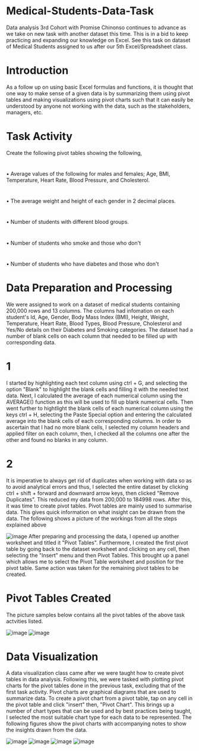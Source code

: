 # Medical-Students-Data-Task
Data analysis 3rd Cohort with Promise Chinonso continues to advance as we take on new task with another dataset this time. This is in a bid to keep practicing and expanding our knowledge on Excel. See this task on dataset of Medical Students assigned to us after our 5th Excel/Spreadsheet class.
# Introduction
As a follow up on using basic Excel formulas and functions, it is thought that one way to make sense of a given data is by summarizing them using pivot tables and making visualizations using pivot charts such that it can easily be understood by anyone not working with the data, such as the stakeholders, managers, etc.
# Task Activity
Create the following pivot tables showing the following,
#
• Average values of the following for males and females; Age, BMI, Temperature, Heart Rate, Blood Pressure, and Cholesterol. 
#
• The average weight and height of each gender in 2 decimal places.
#
• Number of students with different blood groups.
#
• Number of students who smoke and those who don't
#
• Number of students who have diabetes and those who don't
# Data Preparation and Processing
We were assigned to work on a dataset of medical students containing 200,000 rows and 13 columns. The columns had infomation on each student's Id, Age, Gender, Body Mass Index (BMI), Height, Weight, Temperature, Heart Rate, Blood Types, Blood Pressure, Cholesterol and Yes/No details on their Diabetes and Smoking categories. The dataset had a number of blank cells on each column that needed to be filled up with corresponding data.
# 1
I started by highlighting each text column using ctrl + G, and selecting the option "Blank" to highlight the blank cells and filling it with the needed text data. Next, I calculated the average of each numerical column using the AVERAGE() function as this will be used to fill up blank numerical cells. Then went further to hightlight the blank cells of each numerical column using the keys ctrl + H, selecting the Paste Special option and entering the calculated average into the blank cells of each corresponding columns. In order to ascertain that I had no more blank cells, I selected my column headers and applied filter on each column, then, I checked all the columns one after the other and found no blanks in any column.
# 2
It is imperative to always get rid of duplicates when working with data so as to avoid analytical errors and thus, I selected the entire dataset by clicking ctrl + shift + forward and downward arrow keys, then clicked "Remove Duplicates". This reduced my data from 200,000 to 184998 rows. After this, it was time to create pivot tables. Pivot tables are mainly used to summarise data. This gives quick information on what insight can be drawn from the data. The following shows a picture of the workings from all the steps explained above

![image](https://github.com/dianeanalyst/Medical-Students-Data-Task/assets/120665115/6fc0cf0f-0993-475d-bc83-b7360a08cc5e)
After preparing and processing the data, I opened up another worksheet and titled it "Pivot Tables". Furthermore, I created the first pivot table by going back to the dataset worksheet and clicking on any cell, then selecting the "Insert" menu and then Pivot Tables. This brought up a panel which allows me to select the Pivot Table worksheet and position for the pivot table. Same action was taken for the remaining pivot tables to be created.
# Pivot Tables Created
The picture samples below contains all the pivot tables of the above task actvities listed.

![image](https://github.com/dianeanalyst/Medical-Students-Data-Task/assets/120665115/2e24d2a2-5ce1-42c3-b9dd-f73cda5f8455)
![image](https://github.com/dianeanalyst/Medical-Students-Data-Task/assets/120665115/52846ee3-a55d-48f5-b176-aaedffd8368b)

# Data Visualization
A data visualization class came after we were taught how to create pivot tables in data analysis. Following this, we were tasked with plotting pivot charts for the pivot tables done in the previous task, excluding that of the first task activity. Pivot charts are graphical diagrams that are used to summarize data. To create a pivot chart from a pivot table, tap on any cell in the pivot table and click "insert" then, "Pivot Chart". This brings up a number of chart types that can be used and by best practices being taught, I selected the most suitable chart type for each data to be represented. The following figures show the pivot charts with accompanying notes to show the insights drawn from the data.

![image](https://github.com/dianeanalyst/Medical-Students-Data-Task/assets/120665115/6545eeca-79ac-4131-8ad0-4a9caac9ecf1)
![image](https://github.com/dianeanalyst/Medical-Students-Data-Task/assets/120665115/619e85fc-9c41-411d-8765-94e1829e1cbc)
![image](https://github.com/dianeanalyst/Medical-Students-Data-Task/assets/120665115/0d559c3f-d70a-4b7a-a9f9-85e0d7abf676)
![image](https://github.com/dianeanalyst/Medical-Students-Data-Task/assets/120665115/a857b48e-2cc6-41e6-a8af-e954534c987b)
